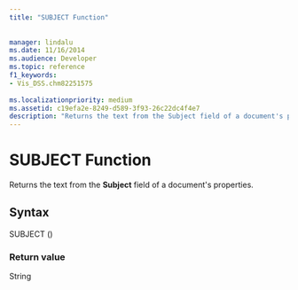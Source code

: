 ```yaml
---
title: "SUBJECT Function"
 
 
manager: lindalu
ms.date: 11/16/2014
ms.audience: Developer
ms.topic: reference
f1_keywords:
- Vis_DSS.chm82251575
 
ms.localizationpriority: medium
ms.assetid: c19efa2e-8249-d589-3f93-26c22dc4f4e7
description: "Returns the text from the Subject field of a document's properties."
---
```


# SUBJECT Function

Returns the text from the **Subject** field of a document's properties. 
  
## Syntax

SUBJECT ()
  
### Return value

String
  

